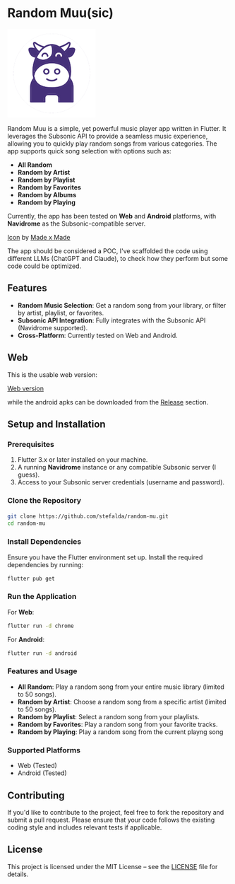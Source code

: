 # Random Muu(sic)

<img src="./assets/icon_round_purple.png" alt="App Icon" width="200" height="200">

Random Muu is a simple, yet powerful music player app written in Flutter. It
leverages the Subsonic API to provide a seamless music experience, allowing you
to quickly play random songs from various categories. The app supports quick
song selection with options such as:

- **All Random**
- **Random by Artist**
- **Random by Playlist**
- **Random by Favorites**
- **Random by Albums**
- **Random by Playing**

Currently, the app has been tested on **Web** and **Android** platforms, with
**Navidrome** as the Subsonic-compatible server.

[Icon](https://thenounproject.com/icon/cow-7450755/) by
[Made x Made](https://thenounproject.com/creator/christian933/)

The app should be considered a POC, I've scaffolded the code using different
LLMs (ChatGPT and Claude), to check how they perform but some code could be
optimized.

## Features

- **Random Music Selection**: Get a random song from your library, or filter by
  artist, playlist, or favorites.
- **Subsonic API Integration**: Fully integrates with the Subsonic API
  (Navidrome supported).
- **Cross-Platform**: Currently tested on Web and Android.

## Web

This is the usable web version:

[Web version](https://stefalda.github.io/random_mu/)

while the android apks can be downloaded from the
[Release](https://github.com/stefalda/random_mu/releases) section.

## Setup and Installation

### Prerequisites

1. Flutter 3.x or later installed on your machine.
2. A running **Navidrome** instance or any compatible Subsonic server (I guess).
3. Access to your Subsonic server credentials (username and password).

### Clone the Repository

```bash
git clone https://github.com/stefalda/random-mu.git
cd random-mu
```

### Install Dependencies

Ensure you have the Flutter environment set up. Install the required
dependencies by running:

```bash
flutter pub get
```

### Run the Application

For **Web**:

```bash
flutter run -d chrome
```

For **Android**:

```bash
flutter run -d android
```

### Features and Usage

- **All Random**: Play a random song from your entire music library (limited to
  50 songs).
- **Random by Artist**: Choose a random song from a specific artist (limited to
  50 songs).
- **Random by Playlist**: Select a random song from your playlists.
- **Random by Favorites**: Play a random song from your favorite tracks.
- **Random by Playing**: Play a random song from the current playng song

### Supported Platforms

- Web (Tested)
- Android (Tested)

## Contributing

If you'd like to contribute to the project, feel free to fork the repository and
submit a pull request. Please ensure that your code follows the existing coding
style and includes relevant tests if applicable.

## License

This project is licensed under the MIT License – see the [LICENSE](LICENSE) file
for details.
